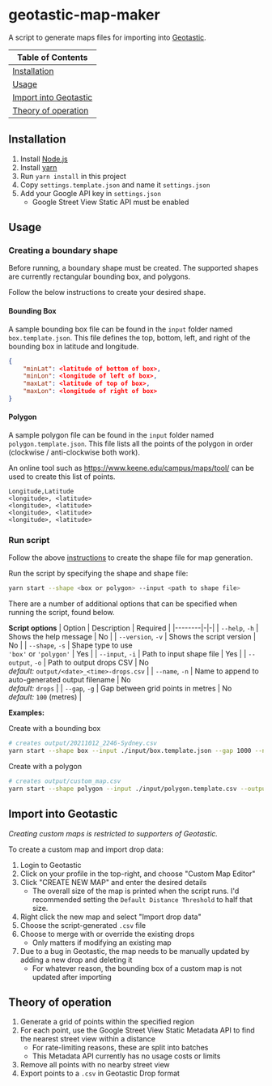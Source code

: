 # geotastic-map-maker

A script to generate maps files for importing into [Geotastic](https://geotastic.de/).

|Table of Contents|
|-|
|[Installation](#installation)|
|[Usage](#usage)|
|[Import into Geotastic](#import-into-geotastic)|
|[Theory of operation](#theory-of-operation)|

## Installation

1. Install [Node.js](https://nodejs.org)
2. Install [yarn](https://classic.yarnpkg.com/en/docs/install)
3. Run `yarn install` in this project
4. Copy `settings.template.json` and name it `settings.json`
5. Add your Google API key in `settings.json`
   - Google Street View Static API must be enabled

## Usage

### Creating a boundary shape

Before running, a boundary shape must be created. The supported shapes are currently rectangular bounding box, and polygons.

Follow the below instructions to create your desired shape.

#### Bounding Box

A sample bounding box file can be found in the `input` folder named `box.template.json`.
This file defines the top, bottom, left, and right of the bounding box in latitude and longitude.

```json
{
    "minLat": <latitude of bottom of box>,
    "minLon": <longitude of left of box>,
    "maxLat": <latitude of top of box>,
    "maxLon": <longitude of right of box>
}
```

#### Polygon

A sample polygon file can be found in the `input` folder named `polygon.template.json`.
This file lists all the points of the polygon in order (clockwise / anti-clockwise both work).

An online tool such as https://www.keene.edu/campus/maps/tool/ can be used to create this list of points.

```csv
Longitude,Latitude
<longitude>, <latitude>
<longitude>, <latitude>
<longitude>, <latitude>
<longitude>, <latitude>
```

### Run script

Follow the above [instructions](#creating-a-boundary-shape) to create the shape file for map generation.

Run the script by specifying the shape and shape file:

```bash
yarn start --shape <box or polygon> --input <path to shape file>
```

There are a number of additional options that can be specified when running the script, found below.

**Script options**
| Option | Description | Required |
|--------|-|-|
| `--help`, `-h` | Shows the help message | No |
| `--version`, `-v` | Shows the script version | No |
| `--shape`, `-s` | Shape type to use<br/>`'box'` or `'polygon'` | Yes |
| `--input`, `-i` | Path to input shape file | Yes |
| `--output`, `-o` | Path to output drops CSV | No</br>*default:* `output/<date>_<time>-drops.csv` |
| `--name`, `-n` | Name to append to auto-generated output filename | No</br>*default:* `drops` |
| `--gap`, `-g` | Gap between grid points in metres | No</br>*default:* `100` (metres) |

**Examples:**

Create with a bounding box
```bash
# creates output/20211012_2246-Sydney.csv
yarn start --shape box --input ./input/box.template.json --gap 1000 --name Sydney
```

Create with a polygon
```bash
# creates output/custom_map.csv
yarn start --shape polygon --input ./input/polygon.template.csv --output ./output/custom_map.csv
```

## Import into Geotastic

*Creating custom maps is restricted to supporters of Geotastic.*

To create a custom map and import drop data:

1. Login to Geotastic
2. Click on your profile in the top-right, and choose "Custom Map Editor"
3. Click "CREATE NEW MAP" and enter the desired details
   - The overall size of the map is printed when the script runs. I'd recommended setting the `Default Distance Threshold` to half that size.
4. Right click the new map and select "Import drop data"
5. Choose the script-generated `.csv` file
6. Choose to merge with or override the existing drops
   - Only matters if modifying an existing map
7. Due to a bug in Geotastic, the map needs to be manually updated by adding a new drop and deleting it
   - For whatever reason, the bounding box of a custom map is not updated after importing


## Theory of operation

1. Generate a grid of points within the specified region
2. For each point, use the Google Street View Static Metadata API to find the nearest street view within a distance
   - For rate-limiting reasons, these are split into batches
   - This Metadata API currently has no usage costs or limits
3. Remove all points with no nearby street view
4. Export points to a `.csv` in Geotastic Drop format
